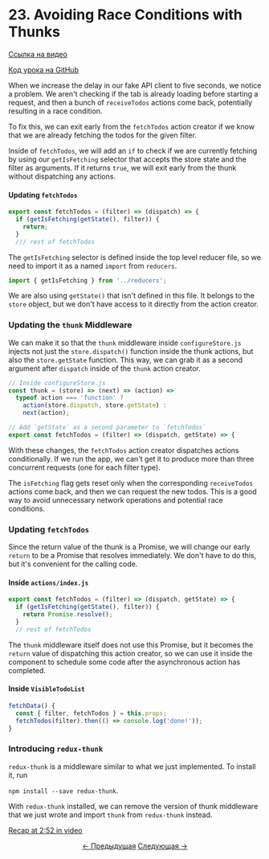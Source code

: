 # 23. Avoiding Race Conditions with Thunks
[Ссылка на видео](https://egghead.io/lessons/javascript-redux-avoiding-race-conditions-with-thunks)

[Код урока на GitHub](https://github.com/gaearon/todos/tree/23-dispatching-actions-conditionally-with-thunks)

When we increase the delay in our fake API client to five seconds, we notice a problem. We aren't checking if the tab is already loading before starting a request, and then a bunch of `receiveTodos` actions come back, potentially resulting in a race condition.

To fix this, we can exit early from the `fetchTodos` action creator if we know that we are already fetching the todos for the given filter.

Inside of `fetchTodos`, we will add an `if` to check if we are currently fetching by using our `getIsFetching` selector that accepts the store state and the filter as arguments. If it returns `true`, we will exit early from the thunk without dispatching any actions.

#### Updating `fetchTodos`
```javascript
export const fetchTodos = (filter) => (dispatch) => {
  if (getIsFetching(getState(), filter)) {
    return;
  }
  /// rest of fetchTodos
```

The `getIsFetching` selector is defined inside the top level reducer file, so we need to import it as a named `import` from `reducers`.

```javascript
import { getIsFetching } from '../reducers';
```

We are also using `getState()` that isn't defined in this file. It belongs to the `store` object, but we don't have access to it directly from the action creator.

### Updating the `thunk` Middleware

We can make it so that the `thunk` middleware inside `configureStore.js` injects not just the `store.dispatch()` function inside the thunk actions, but also the `store.getState` function. This way, we can grab it as a second argument after `dispatch` inside of the `thunk` action creator.

```javascript
// Inside configureStore.js
const thunk = (store) => (next) => (action) =>
  typeof action === 'function' ?
    action(store.dispatch, store.getState) :
    next(action);
```

```javascript
// Add `getState` as a second parameter to `fetchTodos`
export const fetchTodos = (filter) => (dispatch, getState) => {
```

With these changes, the `fetchTodos` action creator dispatches actions conditionally. If we run the app, we can't get it to produce more than three concurrent requests (one for each filter type).

The `isFetching` flag gets reset only when the corresponding `receiveTodos` actions come back, and then we can request the new todos. This is a good way to avoid unnecessary network operations and potential race conditions.

### Updating `fetchTodos`

Since the return value of the thunk is a Promise, we will change our early `return` to be a Promise that resolves immediately. We don't have to do this, but it's convenient for the calling code.

#### Inside `actions/index.js`
```javascript
export const fetchTodos = (filter) => (dispatch, getState) => {
  if (getIsFetching(getState(), filter)) {
    return Promise.resolve();
  }
  // rest of fetchTodos
```

The `thunk` middleware itself does not use this Promise, but it becomes the `return` value of dispatching this action creator, so we can use it inside the component to schedule some code after the asynchronous action has completed.

#### Inside `VisibleTodoList`
```javascript
fetchData() {
  const { filter, fetchTodos } = this.props;
  fetchTodos(filter).then(() => console.log('done!'));
}
```

### Introducing `redux-thunk`

`redux-thunk` is a middleware similar to what we just implemented. To install it, run

`npm install --save redux-thunk`.


With `redux-thunk` installed, we can remove the version of thunk middleware that we just wrote and import `thunk` from `redux-thunk` instead.

[Recap at 2:52 in video](https://egghead.io/lessons/javascript-redux-avoiding-race-conditions-with-thunks)


<p align="center">
<a href="./22-Dispatching_Actions_Asynchronously_with_Thunks.md"><- Предыдущая</a>
<a href="./24-Displaying_Error_Messages.md">Следующая -></a>
</p>
